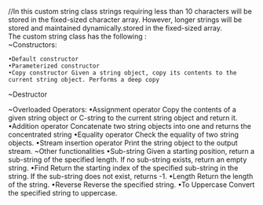 //In this custom string class strings requiring less than 10 characters will be stored in the fixed-sized character
array. However, longer strings will be stored and maintained dynamically.stored in the fixed-sized array.
<br>
The custom string class has the following :
<br>
~Constructors:

    •Default constructor
    •Parameterized constructor
    •Copy constructor Given a string object, copy its contents to the current string object. Performs a deep copy

~Destructor

~Overloaded Operators:
    •Assignment operator
    Copy the contents of a given string object or C-string to the current string object and return
    it. 
    •Addition operator
    Concatenate two string objects into one and returns the concentrated string
    •Equality operator
    Check the equality of two string objects.
    •Stream insertion operator
    Print the string object to the output stream. 
~Other functionalities
    •Sub-string
    Given a starting position, return a sub-string of the specified length. If no sub-string exists,
    return an empty string.
    •Find
    Return the starting index of the specified sub-string in the string. If the sub-string does not
    exist, returns -1.
    •Length
    Return the length of the string.
    •Reverse
    Reverse the specified string.
    •To Uppercase
    Convert the specified string to uppercase.


